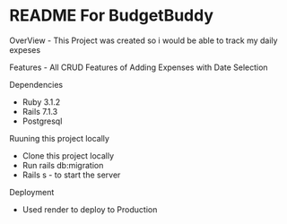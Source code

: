 # README For BudgetBuddy 

OverView - This Project was created so i would be able to track my daily expeses 

Features - All CRUD Features of Adding Expenses with Date Selection

Dependencies  
  - Ruby 3.1.2
  - Rails 7.1.3
  - Postgresql

Ruuning this project locally 
  - Clone this project locally
  - Run rails db:migration
  - Rails s - to start the server
    
    
Deployment 
 - Used render to deploy to Production 
